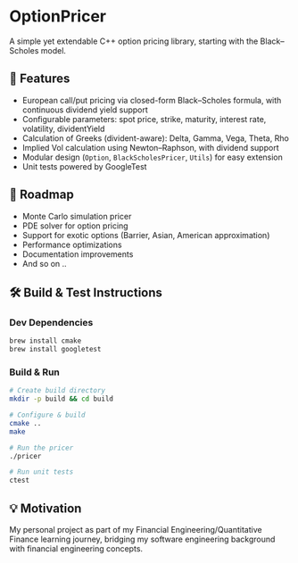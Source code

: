 # OptionPricer

A simple yet extendable C++ option pricing library, starting with the Black–Scholes model.  

## 🚀 Features
- European call/put pricing via closed-form Black–Scholes formula, with continuous dividend yield support
- Configurable parameters: spot price, strike, maturity, interest rate, volatility, dividentYield
- Calculation of Greeks (divident-aware): Delta, Gamma, Vega, Theta, Rho
- Implied Vol calculation using Newton–Raphson, with dividend support
- Modular design (`Option`, `BlackScholesPricer`, `Utils`) for easy extension
- Unit tests powered by GoogleTest

## 🧭 Roadmap
- Monte Carlo simulation pricer
- PDE solver for option pricing
- Support for exotic options (Barrier, Asian, American approximation)
- Performance optimizations
- Documentation improvements
- And so on ..

## 🛠️ Build & Test Instructions

### Dev Dependencies
```bash
brew install cmake
brew install googletest
```

### Build & Run
```bash
# Create build directory
mkdir -p build && cd build

# Configure & build
cmake ..
make

# Run the pricer
./pricer

# Run unit tests
ctest
```

## 💡 Motivation
My personal project as part of my Financial Engineering/Quantitative Finance learning journey, bridging my software engineering background with financial engineering concepts.
